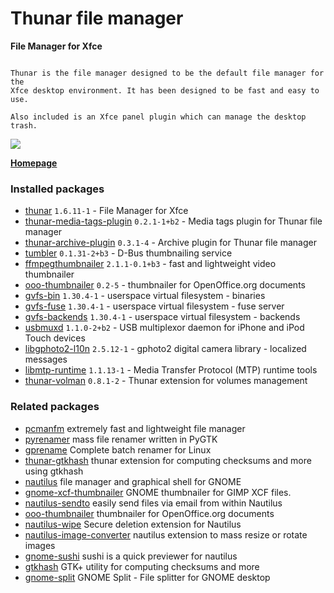 # Thunar file manager

__File Manager for Xfce__

```

Thunar is the file manager designed to be the default file manager for the
Xfce desktop environment. It has been designed to be fast and easy to use.

Also included is an Xfce panel plugin which can manage the desktop trash.

```

[![](https://screenshots.debian.net/thumbnail-with-version/thunar/9001)](https://screenshots.debian.net/screenshot-with-version/thunar/9001)



**[Homepage](http://thunar.xfce.org)**

### Installed packages

* [thunar](https://packages.debian.org/stretch/thunar) `1.6.11-1` - File Manager for Xfce
* [thunar-media-tags-plugin](https://packages.debian.org/stretch/thunar-media-tags-plugin) `0.2.1-1+b2` - Media tags plugin for Thunar file manager
* [thunar-archive-plugin](https://packages.debian.org/stretch/thunar-archive-plugin) `0.3.1-4` - Archive plugin for Thunar file manager
* [tumbler](https://packages.debian.org/stretch/tumbler) `0.1.31-2+b3` - D-Bus thumbnailing service
* [ffmpegthumbnailer](https://packages.debian.org/stretch/ffmpegthumbnailer) `2.1.1-0.1+b3` - fast and lightweight video thumbnailer
* [ooo-thumbnailer](https://packages.debian.org/stretch/ooo-thumbnailer) `0.2-5` - thumbnailer for OpenOffice.org documents
* [gvfs-bin](https://packages.debian.org/stretch/gvfs-bin) `1.30.4-1` - userspace virtual filesystem - binaries
* [gvfs-fuse](https://packages.debian.org/stretch/gvfs-fuse) `1.30.4-1` - userspace virtual filesystem - fuse server
* [gvfs-backends](https://packages.debian.org/stretch/gvfs-backends) `1.30.4-1` - userspace virtual filesystem - backends
* [usbmuxd](https://packages.debian.org/stretch/usbmuxd) `1.1.0-2+b2` - USB multiplexor daemon for iPhone and iPod Touch devices
* [libgphoto2-l10n](https://packages.debian.org/stretch/libgphoto2-l10n) `2.5.12-1` - gphoto2 digital camera library - localized messages
* [libmtp-runtime](https://packages.debian.org/stretch/libmtp-runtime) `1.1.13-1` - Media Transfer Protocol (MTP) runtime tools
* [thunar-volman](https://packages.debian.org/stretch/thunar-volman) `0.8.1-2` - Thunar extension for volumes management

### Related packages

 * [pcmanfm](https://packages.debian.org/stretch/pcmanfm) extremely fast and lightweight file manager
 * [pyrenamer](https://packages.debian.org/stretch/pyrenamer) mass file renamer written in PyGTK
 * [gprename](https://packages.debian.org/stretch/gprename) Complete batch renamer for Linux
 * [thunar-gtkhash](https://packages.debian.org/stretch/thunar-gtkhash) thunar extension for computing checksums and more using gtkhash
 * [nautilus](https://packages.debian.org/stretch/nautilus) file manager and graphical shell for GNOME
 * [gnome-xcf-thumbnailer](https://packages.debian.org/stretch/gnome-xcf-thumbnailer) GNOME thumbnailer for GIMP XCF files.
 * [nautilus-sendto](https://packages.debian.org/stretch/nautilus-sendto) easily send files via email from within Nautilus
 * [ooo-thumbnailer](https://packages.debian.org/stretch/ooo-thumbnailer) thumbnailer for OpenOffice.org documents
 * [nautilus-wipe](https://packages.debian.org/stretch/nautilus-wipe) Secure deletion extension for Nautilus
 * [nautilus-image-converter](https://packages.debian.org/stretch/nautilus-image-converter) nautilus extension to mass resize or rotate images
 * [gnome-sushi](https://packages.debian.org/stretch/gnome-sushi) sushi is a quick previewer for nautilus
 * [gtkhash](https://packages.debian.org/stretch/gtkhash) GTK+ utility for computing checksums and more
 * [gnome-split](https://packages.debian.org/stretch/gnome-split) GNOME Split - File splitter for GNOME desktop
